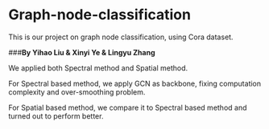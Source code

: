 # Graph-node-classification
This is our project on graph node classification, using Cora dataset.

###**By Yihao Liu & Xinyi Ye & Lingyu Zhang**

We applied both Spectral method and Spatial method.

For Spectral based method, we apply GCN as backbone, fixing computation complexity and over-smoothing problem.

For Spatial based method, we compare it to Spectral based method and turned out to perform better.

